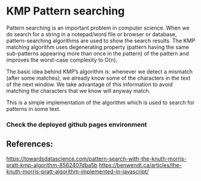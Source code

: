 # KMP Pattern searching

Pattern searching is an important problem in computer science. When we do search for a string in a notepad/word file or browser or database, pattern-searching algorithms are used to show the search results. The KMP matching algorithm uses degenerating property (pattern having the same sub-patterns appearing more than once in the pattern) of the pattern and improves the worst-case complexity to O(n). 

The basic idea behind KMP’s algorithm is: whenever we detect a mismatch (after some matches), we already know some of the characters in the text of the next window. We take advantage of this information to avoid matching the characters that we know will anyway match.


This is a simple implementation of the algorithm which is used to search for patterns in some text. 

### Check the deployed github pages environment

## References:
https://towardsdatascience.com/pattern-search-with-the-knuth-morris-pratt-kmp-algorithm-8562407dba5b
https://benwendt.ca/articles/the-knuth-morris-pratt-algorithm-implemented-in-javascript/
